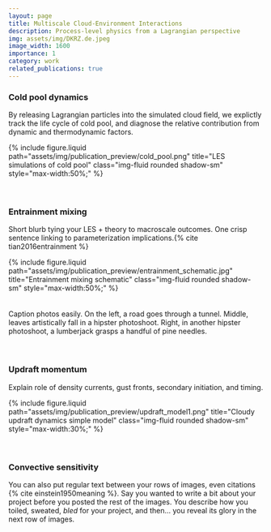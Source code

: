 ```yaml
---
layout: page
title: Multiscale Cloud-Environment Interactions
description: Process-level physics from a Lagrangian perspective
img: assets/img/DKRZ.de.jpeg
image_width: 1600
importance: 1
category: work
related_publications: true
---
```


### Cold pool dynamics

By releasing Lagrangian particles into the simulated cloud field, we explictly track the life cycle of cold pool, and diagnose the relative contribution from dynamic and thermodynamic factors.

<div class="text-center my-3">
  {% include figure.liquid
     path="assets/img/publication_preview/cold_pool.png"
     title="LES simulations of cold pool"
     class="img-fluid rounded shadow-sm"
     style="max-width:50%;"
  %}
</div>
<br><br>
    
### Entrainment mixing

Short blurb tying your LES + theory to macroscale outcomes. One crisp sentence linking to parameterization implications.{% cite tian2016entrainment %}

<div class="text-center my-3">
  {% include figure.liquid
     path="assets/img/publication_preview/entrainment_schematic.jpg"
     title="Entrainment mixing schematic"
     class="img-fluid rounded shadow-sm"
     style="max-width:50%;"
  %}
</div>
<br><br>
<div class="caption">
    Caption photos easily. On the left, a road goes through a tunnel. Middle, leaves artistically fall in a hipster photoshoot. Right, in another hipster photoshoot, a lumberjack grasps a handful of pine needles.
</div>
<br><br>

### Updraft momentum

Explain role of density currents, gust fronts, secondary initiation, and timing.

<div class="text-center my-3">
  {% include figure.liquid
     path="assets/img/publication_preview/updraft_model1.png"
     title="Cloudy updraft dynamics simple model"
     class="img-fluid rounded shadow-sm"
     style="max-width:30%;"
  %}
</div>
<br><br>

### Convective sensitivity

You can also put regular text between your rows of images, even citations {% cite einstein1950meaning %}.
Say you wanted to write a bit about your project before you posted the rest of the images.
You describe how you toiled, sweated, _bled_ for your project, and then... you reveal its glory in the next row of images.
<br><br>



